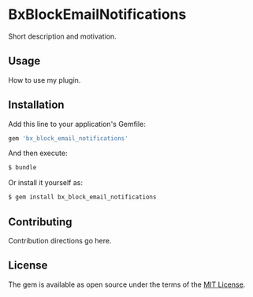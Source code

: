 # BxBlockEmailNotifications
Short description and motivation.

## Usage
How to use my plugin.

## Installation
Add this line to your application's Gemfile:

```ruby
gem 'bx_block_email_notifications'
```

And then execute:
```bash
$ bundle
```

Or install it yourself as:
```bash
$ gem install bx_block_email_notifications
```

## Contributing
Contribution directions go here.

## License
The gem is available as open source under the terms of the [MIT License](https://opensource.org/licenses/MIT).
